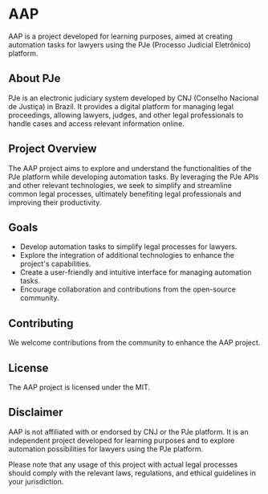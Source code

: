 # AAP

AAP is a project developed for learning purposes, aimed at creating automation
tasks for lawyers using the PJe (Processo Judicial Eletrônico) platform.

## About PJe

PJe is an electronic judiciary system developed by CNJ (Conselho Nacional de
Justiça) in Brazil. It provides a digital platform for managing legal proceedings,
allowing lawyers, judges, and other legal professionals to handle cases and access
relevant information online.

## Project Overview

The AAP project aims to explore and understand the functionalities of the PJe
platform while developing automation tasks. By leveraging the PJe APIs and other
relevant technologies, we seek to simplify and streamline common legal processes,
ultimately benefiting legal professionals and improving their productivity.

## Goals

- Develop automation tasks to simplify legal processes for lawyers.
- Explore the integration of additional technologies to enhance the project's
capabilities.
- Create a user-friendly and intuitive interface for managing automation tasks.
- Encourage collaboration and contributions from the open-source community.

## Contributing

We welcome contributions from the community to enhance the AAP project.

## License

The AAP project is licensed under the MIT.

## Disclaimer

AAP is not affiliated with or endorsed by CNJ or the PJe platform. It is an
independent project developed for learning purposes and to explore automation
possibilities for lawyers using the PJe platform.

Please note that any usage of this project with actual legal processes should
comply with the relevant laws, regulations, and ethical guidelines in your
jurisdiction.